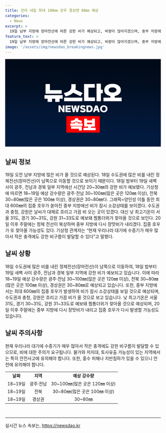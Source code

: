 ```yaml
---
title: 전라 내일 최대 100㎜ 강우 경상엔 80㎜ 예상
categories:
  - News
excerpt: >
  19일 남부 지방에 장마전선에 따른 강한 비가 예상되고, 비량이 많아지겠으며, 중부 지방에선 집중 호우가 예상되는 가운데, 수도권과 충청, 강원 지역은 흐리고 가끔 비가 내릴 전망이다. 더위가 계속되며, 주말에는 중부 지방에 다시 비가 예상되며, 집중 호우가 다시 찾아올 가능성도 있다고 기상청이 경고하고 있다. 
feature_text: >
  19일 남부 지방에 장마전선에 따른 강한 비가 예상되고, 비량이 많아지겠으며, 중부 지방에선 집중 호우가 예상되는 가운데, 수도권과 충청, 강원 지역은 흐리고 가끔 비가 내릴 전망이다. 더위가 계속되며, 주말에는 중부 지방에 다시 비가 예상되며, 집중 호우가 다시 찾아올 가능성도 있다고 기상청이 경고하고 있다. 
image: '/assets/img/newsdao_breakingnews.jpg'
---
```


<p><img src="/assets/img/newsdao_breakingnews.jpg" alt="pcversion 속보" /></p>

<h2 data-ke-size="size26">날씨 정보</h2>

<p data-ke-size="size16">19일 오전 남부 지방에 많은 비가 올 것으로 예상된다. 18일 수도권에 많은 비를 내린 정체전선(장마전선)이 남쪽으로 이동할 것으로 보이기 때문이다. 18일 밤부터 19일 새벽 사이 광주, 전남과 경북 일부 지역에선 시간당 20~30㎜의 강한 비가 예보됐다. 기상청에 따르면 18~19일 예상 강수량은 광주·전남 30~100㎜(많은 곳은 120㎜ 이상), 전북 30~80㎜(많은 곳은 100㎜ 이상), 경상권은 30~80㎜다. 그래픽=양인성 이틀 동안 최대 600㎜의 집중 호우가 쏟아진 중부 지방에선 비가 잠시 소강상태를 보이겠다. 수도권과 충청, 강원은 날씨가 대체로 흐리고 가끔 비 오는 곳이 있겠다. 대신 낮 최고기온이 서울 31도, 경기 30~31도, 강원 31~33도로 예보돼 찜통더위가 찾아올 것으로 보인다. 20일 이후 주말에는 정체 전선이 북상하며 중부 지방에 다시 장맛비가 내리겠다. 집중 호우가 또 찾아올 가능성도 있다. 기상청 관계자는 “현재 우리나라 대기에 수증기가 매우 많아서 작은 충격에도 강한 비구름이 발달할 수 있다”고 말했다.</p>

<h2 data-ke-size="size26">날씨 상황</h2>

<p data-ke-size="size16">18일 수도권에 많은 비를 내린 정체전선(장마전선)이 남쪽으로 이동하여, 18일 밤부터 19일 새벽 사이 광주, 전남과 경북 일부 지역에 강한 비가 예보되고 있습니다. 이에 따라 18~19일 예상 강수량은 광주·전남 30~100㎜(많은 곳은 120㎜ 이상), 전북 30~80㎜(많은 곳은 100㎜ 이상), 경상권은 30~80㎜로 예상되고 있습니다. 또한, 중부 지방에서는 최대 600㎜의 집중 호우가 발생하여 비가 잠시 소강상태를 보일 것으로 예상되며, 수도권과 충청, 강원은 흐리고 가끔 비가 올 것으로 보고 있습니다. 낮 최고기온은 서울 31도, 경기 30~31도, 강원 31~33도로 예보돼 찜통더위가 찾아올 것으로 예상되며, 20일 이후 주말에는 중부 지방에 다시 장맛비가 내리고 집중 호우가 다시 발생할 가능성도 있습니다.</p>

<h2 data-ke-size="size26">날씨 주의사항</h2>

<p data-ke-size="size16">현재 우리나라 대기에 수증기가 매우 많아서 작은 충격에도 강한 비구름이 발달할 수 있으므로, 비에 대한 주의가 요구됩니다. 물가와 저지대, 토사유출 가능성이 있는 지역에서는 특히 안전사고에 유의해야 합니다. 또한, 홍수 피해나 지반침하가 있을 수 있으니 안전에 유의해야 합니다.</p>

<table>
  <tr>
    <td style="text-align: center; height: 17px;"><b>날짜</b></td>
    <td style="text-align: center; height: 17px;"><b>지역</b></td>
    <td style="text-align: center; height: 17px;"><b>예상 강수량</b></td>
  </tr>
  <tr>
    <td style="text-align: center; height: 17px;">18~19일</td>
    <td style="text-align: center; height: 17px;">광주·전남</td>
    <td style="text-align: center; height: 17px;">30~100㎜(많은 곳은 120㎜ 이상)</td>
  </tr>
  <tr>
    <td style="text-align: center; height: 17px;">18~19일</td>
    <td style="text-align: center; height: 17px;">전북</td>
    <td style="text-align: center; height: 17px;">30~80㎜(많은 곳은 100㎜ 이상)</td>
  </tr>
  <tr>
    <td style="text-align: center; height: 17px;">18~19일</td>
    <td style="text-align: center; height: 17px;">경상권</td>
    <td style="text-align: center; height: 17px;">30~80㎜</td>
  </tr>
</table>

<p data-ke-size="size16">&nbsp;</p>

<hr>
실시간 뉴스 속보는, <a href="https://newsdao.kr" rel="dofollow">https://newsdao.kr</a>


